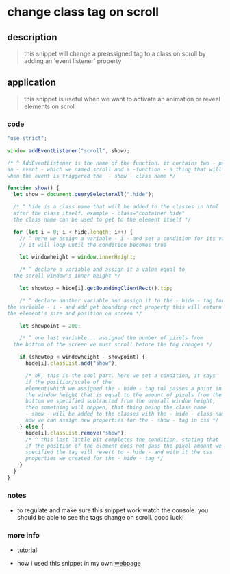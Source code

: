 # change class tag on scroll

## description

> this snippet will change a preassigned tag to a class on scroll by adding an
> 'event listener' property

## application

> this snippet is useful when we want to activate an animation or reveal
> elements on scroll

### code

```javascript
"use strict";

window.addEventListener("scroll", show);

/* ^ AddEventListener is the name of the function. it contains two - parameters -
an - event - which we named scroll and a -function - a thing that will happen 
when the event is triggered the  - show - class name */

function show() {
  let show = document.querySelectorAll(".hide");

  /* ^ hide is a class name that will be added to the classes in html 
  after the class itself. example - class="container hide"
  the class name can be used to get to the element itself */

  for (let i = 0; i < hide.length; i++) {
    // ^ here we assign a variable - i - and set a condition for its value
    // it will loop until the condition becomes true

    let windowheight = window.innerHeight;

    /* ^ declare a variable and assign it a value equal to
  the scroll window's inner height */

    let showtop = hide[i].getBoundingClientRect().top;

    /* ^ declare another variable and assign it to the - hide - tag for
the variable - i - and add get bounding rect property this will return
the element's size and position on screen */

    let showpoint = 200;

    /* ^ one last variable... assigned the number of pixels from
  the bottom of the screen we must scroll before the tag changes */

    if (showtop < windowheight - showpoint) {
      hide[i].classList.add("show");

      /* ok, this is the cool part. here we set a condition, it says
      if the position/scale of the
      element(which we assigned the - hide - tag to) passes a point in
      the window height that is equal to the amount of pixels from the
      bottom we specified subtracted from the overall window height,
      then something will happen, that thing being the class name 
      - show - will be added to the classes with the - hide - class name
      now we can assign new properties for the - show - tag in css */
    } else {
      hide[i].classList.remove("show");
      /* ^ this last little bit completes the condition, stating that
      if the position of the element does not pass the pixel amount we
      specified the tag will revert to - hide - and with it the css
      properties we created for the - hide - tag */
    }
  }
}
```

### notes

- to regulate and make sure this snippet work watch the console. you should be
  able to see the tags change on scroll. good luck!

### more info

- [tutorial](https://www.youtube.com/watch?v=VplDlwLTR50&t=678s)

- how i used this snippet in my own
  [webpage](https://aviv82.github.io/aviv.home/)
